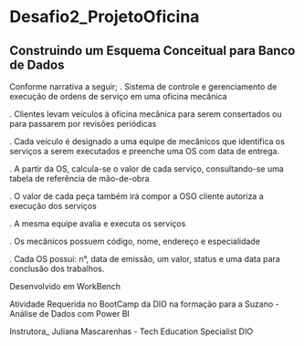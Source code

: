 # Desafio2_ProjetoOficina

## Construindo um Esquema Conceitual para Banco de Dados

Conforme narrativa a seguir;
  . Sistema de controle e gerenciamento de execução de ordens de serviço em uma oficina mecânica

  . Clientes levam veículos à oficina mecânica para serem consertados ou para passarem por revisões  periódicas

  . Cada veículo é designado a uma equipe de mecânicos que identifica os serviços a serem executados e preenche uma OS com data de entrega.

  . A partir da OS, calcula-se o valor de cada serviço, consultando-se uma tabela de referência de mão-de-obra

  . O valor de cada peça também irá compor a OSO cliente autoriza a execução dos serviços

  . A mesma equipe avalia e executa os serviços

  . Os mecânicos possuem código, nome, endereço e especialidade

  . Cada OS possui: n°, data de emissão, um valor, status e uma data para conclusão dos trabalhos.


Desenvolvido em WorkBench

Atividade Requerida no BootCamp da DIO na formação para a Suzano - Análise de Dados com Power BI

Instrutora_ Juliana Mascarenhas - Tech Education Specialist DIO
